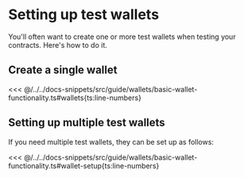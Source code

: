 # Setting up test wallets

You'll often want to create one or more test wallets when testing your contracts. Here's how to do it.

## Create a single wallet

<<< @/../../docs-snippets/src/guide/wallets/basic-wallet-functionality.ts#wallets{ts:line-numbers}

## Setting up multiple test wallets

If you need multiple test wallets, they can be set up as follows:

<<< @/../../docs-snippets/src/guide/wallets/basic-wallet-functionality.ts#wallet-setup{ts:line-numbers}
